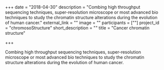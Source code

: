 +++
date = "2018-04-30"
description = "Combing high throughput sequencing techniques, super-resolution microscope or most advanced bio techniques to study the chromatin structure alterations during the evolution of human cancer."
external_link = ""
image = ""
participants = [""]
project_id = "chromosoStructure"
short_description = ""
title = "Cancer chromatin structure"

+++


Combing high throughput sequencing techniques, super-resolution microscope or most advanced bio techniques to study the chromatin structure alterations during the evolution of human cancer. 